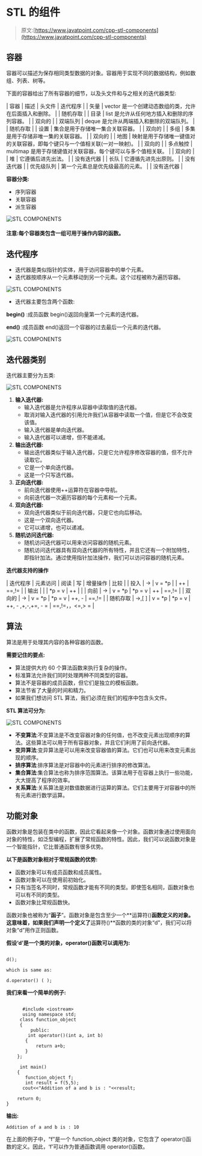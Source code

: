 # STL 的组件

> 原文:[https://www.javatpoint.com/cpp-stl-components](https://www.javatpoint.com/cpp-stl-components)

## 容器

容器可以描述为保存相同类型数据的对象。容器用于实现不同的数据结构，例如数组、列表、树等。

下面的容器给出了所有容器的细节，以及头文件和与之相关的迭代器类型:

| 容器 | 描述 | 头文件 | 迭代程序 |
| 矢量 | vector 是一个创建动态数组的类，允许在后面插入和删除。 |  | 随机存取 |
| 目录 | list 是允许从任何地方插入和删除的序列容器。 |  | 双向的 |
| 双端队列 | deque 是允许从两端插入和删除的双端队列。 |  | 随机存取 |
| 设置 | 集合是用于存储唯一集合关联容器。 |  | 双向的 |
| 多组 | 多集是用于存储非唯一集的关联容器。 |  | 双向的 |
| 地图 | 映射是用于存储唯一键值对的关联容器，即每个键只与一个值相关联(一对一映射)。 | <map></map> | 双向的 |
| 多点触控 | multimap 是用于存储键值对关联容器，每个键可以与多个值相关联。 | <map></map> | 双向的 |
| 堆 | 它遵循后进先出法。 | <stack></stack> | 没有迭代器 |
| 长队 | 它遵循先进先出原则。 |  | 没有迭代器 |
| 优先级队列 | 第一个元素总是优先级最高的元素。 |  | 没有迭代器 |

**容器分类:**

*   序列容器
*   关联容器
*   派生容器

![STL COMPONENTS](../Images/ad252aed64af6eb9a2a5d17f5f3615d3.png)

#### 注意:每个容器类包含一组可用于操作内容的函数。

## 迭代程序

*   迭代器是类似指针的实体，用于访问容器中的单个元素。
*   迭代器按顺序从一个元素移动到另一个元素。这个过程被称为遍历容器。

![STL COMPONENTS](../Images/d4b2373892219a0a28e924c75124782e.png)

*   迭代器主要包含两个函数:

**begin()** :成员函数 begin()返回向量第一个元素的迭代器。

**end()** :成员函数 end()返回一个容器的过去最后一个元素的迭代器。

![STL COMPONENTS](../Images/0e26e44153627d09b9f77890b2dd0a04.png)

## 迭代器类别

迭代器主要分为五类:

![STL COMPONENTS](../Images/157ebf585c3be5f175b43f7ee1a20a67.png)

1.  **输入迭代器:**
    *   输入迭代器是允许程序从容器中读取值的迭代器。
    *   取消对输入迭代器的引用允许我们从容器中读取一个值，但是它不会改变该值。
    *   输入迭代器是单向迭代器。
    *   输入迭代器可以递增，但不能递减。
2.  **输出迭代器:**
    *   输出迭代器类似于输入迭代器，只是它允许程序修改容器的值，但不允许读取它。
    *   它是一个单向迭代器。
    *   这是一个只写迭代器。
3.  **正向迭代器:**
    *   前向迭代器使用++运算符在容器中导航。
    *   向前迭代器一次遍历容器的每个元素和一个元素。
4.  **双向迭代器:**
    *   双向迭代器类似于前向迭代器，只是它也向后移动。
    *   这是一个双向迭代器。
    *   它可以递增，也可以递减。
5.  **随机访问迭代器:**
    *   随机访问迭代器可以用来访问容器的随机元素。
    *   随机访问迭代器具有双向迭代器的所有特性，并且它还有一个附加特性，即指针加法。通过使用指针加法操作，我们可以访问容器的随机元素。

**迭代器支持的操作**

| 迭代程序 | 元素访问 | 阅读 | 写 | 增量操作 | 比较 |
| 投入 | -> | v = *p |  | ++ | ==,!= |
| 输出 |  |  | *p = v | ++ |  |
| 向前 | -> | v = *p | *p = v | ++ | ==,!= |
| 双向的 | -> | v = *p | *p = v | ++, - | ==,!= |
| 随机存取 | ->,[ ] | v = *p | *p = v | ++, - ,+,-,+=, - = | ==,!=，，<=,> = |

## 算法

算法是用于处理其内容的各种容器的函数。

**需要记住的要点:**

*   算法提供大约 60 个算法函数来执行复杂的操作。
*   标准算法允许我们同时处理两种不同类型的容器。
*   算法不是容器的成员函数，但它们是独立的模板函数。
*   算法节省了大量的时间和精力。
*   如果我们想访问 STL 算法，我们必须在我们的程序中包含<algorithm>头文件。</algorithm>

**STL 算法可分为:**

![STL COMPONENTS](../Images/bcdf9ea63fb0865749a7bfc1a68d6698.png)

*   **不变算法**:不变算法是不改变容器对象的任何值，也不改变元素出现顺序的算法。这些算法可以用于所有容器对象，并且它们利用了前向迭代器。
*   **变异算法**:变异算法是可以用来改变容器值的算法。它们也可以用来改变元素出现的顺序。
*   **排序算法**:排序算法是对容器中的元素进行排序的修改算法。
*   **集合算法**:集合算法也称为排序范围算法。该算法用于在容器上执行一些功能，大大提高了程序的效率。
*   **关系算法**:关系算法是对数值数据进行运算的算法。它们主要用于对容器中的所有元素进行数学运算。

## 功能对象

函数对象是包装在类中的函数，因此它看起来像一个对象。函数对象通过使用面向对象的特性，如泛型编程，扩展了常规函数的特性。因此，我们可以说函数对象是一个智能指针，它比普通函数有很多优势。

**以下是函数对象相对于常规函数的优势:**

*   函数对象可以有成员函数和成员属性。
*   函数对象可以在使用前初始化。
*   只有当签名不同时，常规函数才能有不同的类型。即使签名相同，函数对象也可以有不同的类型。
*   函数对象比常规函数快。

函数对象也被称为“**函子**”。函数对象是包含至少一个**运算符()**函数定义的对象。这意味着，如果我们声明一个定义了**运算符()**函数的类的对象“d”，我们可以将对象“d”用作正则函数。

**假设‘d’是一个类的对象，operator()函数可以调用为:**

```

d();

which is same as:

d.operator() ( );

```

**我们来看一个简单的例子:**

```

      #include <iostream>
      using namespace std;
     class function_object
     {
         public:
        int operator()(int a, int b)            
       {
           return a+b;
       }
    };

     int main()
    {
       function_object f;               
       int result = f(5,5);
      cout<<"Addition of a and b is : "<<result;

    return 0;
}

```

**输出:**

```
Addition of a and b is : 10

```

在上面的例子中，“f”是一个 function_object 类的对象，它包含了 operator()函数的定义。因此，‘f’可以作为普通函数调用 operator()函数。